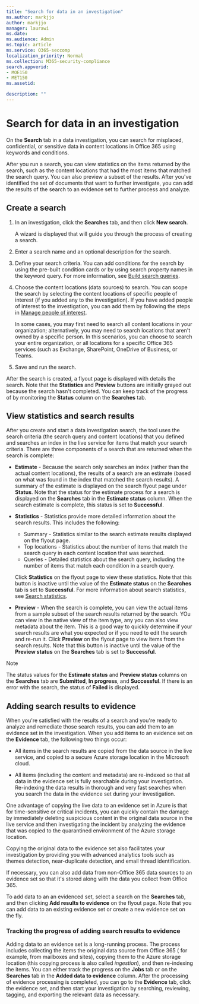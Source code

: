 ```yaml
---
title: "Search for data in an investigation"
ms.author: markjjo
author: markjjo
manager: laurawi
ms.date: 
ms.audience: Admin
ms.topic: article
ms.service: O365-seccomp
localization_priority: Normal
ms.collection: M365-security-compliance 
search.appverid: 
- MOE150
- MET150
ms.assetid: 

description: ""
---
```


# Search for data in an investigation

On the **Search** tab in a data investigation, you can search for misplaced, confidential, or sensitive data in content locations in Office 365 using keywords and conditions. 

After you run a search, you can view statistics on the items returned by the search, such as the content locations that had the most items that matched the search query. You can also preview a subset of the results. After you've identified the set of documents that want to further investigate, you can add the results of the search to an evidence set to further process and analyze.

## Create a search

1. In an investigation, click the **Searches** tab, and then click **New search**. 

    A wizard is displayed that will guide you through the process of creating a search.

2. Enter a search name and an optional description for the search.

3. Define your search criteria. You can add conditions for the search by using the pre-built condition cards or by using search property names in the keyword query. For more information, see [Build search queries](build-search-queries.md).

4. Choose the content locations (data sources) to search. You can scope the search by selecting the content locations of specific people of interest (if you added any to the investigation). If you have added people of interest to the investigation, you can add them by following the steps in [Manage people of interest](manage-people-of-interest.md#add-people-of-interest).
 
    In some cases, you may first need to search all content locations in your organization; alternatively, you may need to search locations that aren't owned by a specific person. In this scenarios, you can choose to search your entire organization, or all locations for a specific Office 365 services (such as Exchange, SharePoint, OneDrive of Business, or Teams.

5. Save and run the search.

After the search is created, a flyout page is displayed with details the search. Note that the **Statistics** and **Preview** buttons are initially grayed out because the search hasn't completed. You can keep track of the progress of by monitoring the **Status** column on the **Searches** tab.

## View statistics and search results

After you create and start a data investigation search, the tool uses the search criteria (the search query and content locations) that you defined and searches an index in the live service for items that match your search criteria. There are three components of a search that are returned when the search is complete: 

- **Estimate** - Because the search only searches an index (rather than the actual content locations), the results of a search are an estimate (based on what was found in the index that matched the search results). A summary of the estimate is displayed on the search flyout page under **Status**. Note that the status for the estimate process for a search is displayed on the **Searches** tab in the **Estimate status** column. When the search estimate is complete, this status is set to **Successful**.

- **Statistics** - Statistics provide more detailed information about the search results. This includes the following:

    - Summary - Statistics similar to the search estimate results displayed on the flyout page.
    - Top locations - Statistics about the number of items that match the search query in each content location that was searched. 
    - Queries - Detailed statistics about the search query, including the number of items that match each condition in a search query.

    Click **Statistics** on the flyout page to view these statistics. Note that this button is inactive until the value of the **Estimate status** on the **Searches** tab is set to **Successful**. For more information about search statistics, see [Search statistics](search-statistics.md).

- **Preview** - When the search is complete, you can view the actual items from a sample subset of the search results returned by the search. YOu can view in the native view of the item type, any you can also view metadata about the item. This is a good way to quickly determine if your search results are what you expected or if you need to edit the search and re-run it. Click  **Preview** on the flyout page to view items from the search results. Note that this button is inactive until the value of the **Preview status** on the **Searches** tab is set to **Successful**.
 
> [!NOTE]
> The status values for the **Estimate status** and **Preview status** columns on the **Searches** tab are **Submitted**, **In progress**, and **Successful**. If there is an error with the search, the status of **Failed** is displayed.

## Adding search results to evidence

When you're satisfied with the results of a search and you're ready to analyze and remediate those search results, you can add them to an evidence set in the investigation. When you add items to an evidence set on the **Evidence** tab, the following two things occur:

- All items in the search results are copied from the data source in the live service, and copied to a secure Azure storage location in the Microsoft cloud.

- All items (including the content and metadata) are re-indexed so that all data in the evidence set is fully searchable during your investigation. Re-indexing the data results in thorough and very fast searches when you search the data in the evidence set during your investigation.

One advantage of copying the live data to an evidence set in Azure is that for time-sensitive or critical incidents, you can quickly contain the damage by immediately deleting suspicious content in the original data source in the live service and then investigating the incident by analyzing the evidence that was copied to the quarantined environment of the Azure storage location. 

Copying the original data to the evidence set also facilitates your investigation by providing you with advanced analytics tools such as themes detection, near-duplicate detection, and email thread identification.

If necessary, you can also add data from non-Office 365 data sources to an evidence set so that it's stored along with the data you collect from Office 365.

To add data to an an evidenced set, select a search on the **Searches** tab, and then clicking **Add results to evidence** on the flyout page. Note that you can add data to an existing evidence set or create a new evidence set on the fly.

### Tracking the progress of adding search results to evidence

Adding data to an evidence set is a long-running process. The process includes collecting the items the original data source from Office 365 ( for example, from mailboxes and sites), copying them to the Azure storage location (this copying process is also called *ingestion*), and then re-indexing the items. You can either track the progress on the **Jobs** tab or on the **Searches** tab in the **Added data to evidence** column. After the processing of evidence processing is completed, you can go to the **Evidence** tab, click the evidence set, and then start your investigation by searching, reviewing, tagging, and exporting the relevant data as necessary.